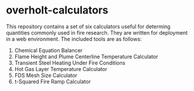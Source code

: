 # overholt-calculators

This repository contains a set of six calculators useful for determing quantities commonly used in fire research. They are written for deployment in a web environment.
The included tools are as follows:

1. Chemical Equation Balancer
2. Flame Height and Plume Centerline Temperature Calculator
3. Transient Steel Heating Under Fire Conditions
4. Hot Gas Layer Temperature Calculator
5. FDS Mesh Size Calculator
6. t-Squared Fire Ramp Calculator

